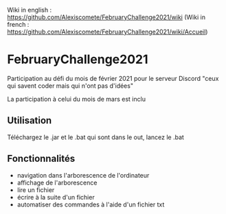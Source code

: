Wiki in english : https://github.com/Alexiscomete/FebruaryChallenge2021/wiki
(Wiki in french : https://github.com/Alexiscomete/FebruaryChallenge2021/wiki/Accueil)

# FebruaryChallenge2021
Participation au défi du mois de février 2021 pour le serveur Discord "ceux qui savent coder mais qui n'ont pas d'idées"

La participation à celui du mois de mars est inclu
## Utilisation
Téléchargez le .jar et le .bat qui sont dans le out, lancez le .bat
## Fonctionnalités
- navigation dans l'arborescence de l'ordinateur 
- affichage de l'arborescence 
- lire un fichier 
- écrire à la suite d'un fichier 
- automatiser des commandes à l'aide d'un fichier txt
